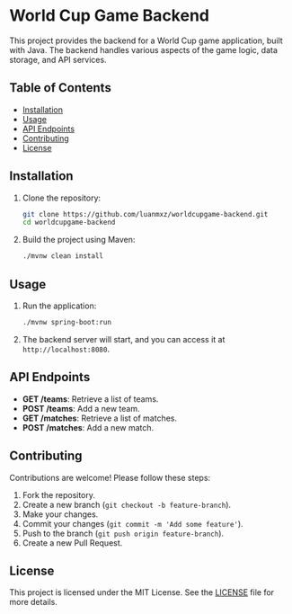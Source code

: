 # World Cup Game Backend

This project provides the backend for a World Cup game application, built with Java. The backend handles various aspects of the game logic, data storage, and API services.

## Table of Contents

- [Installation](#installation)
- [Usage](#usage)
- [API Endpoints](#api-endpoints)
- [Contributing](#contributing)
- [License](#license)

## Installation

1. Clone the repository:

    ```bash
    git clone https://github.com/luanmxz/worldcupgame-backend.git
    cd worldcupgame-backend
    ```

2. Build the project using Maven:

    ```bash
    ./mvnw clean install
    ```

## Usage

1. Run the application:

    ```bash
    ./mvnw spring-boot:run
    ```

2. The backend server will start, and you can access it at `http://localhost:8080`.

## API Endpoints

- **GET /teams**: Retrieve a list of teams.
- **POST /teams**: Add a new team.
- **GET /matches**: Retrieve a list of matches.
- **POST /matches**: Add a new match.

## Contributing

Contributions are welcome! Please follow these steps:

1. Fork the repository.
2. Create a new branch (`git checkout -b feature-branch`).
3. Make your changes.
4. Commit your changes (`git commit -m 'Add some feature'`).
5. Push to the branch (`git push origin feature-branch`).
6. Create a new Pull Request.

## License

This project is licensed under the MIT License. See the [LICENSE](LICENSE) file for more details.
